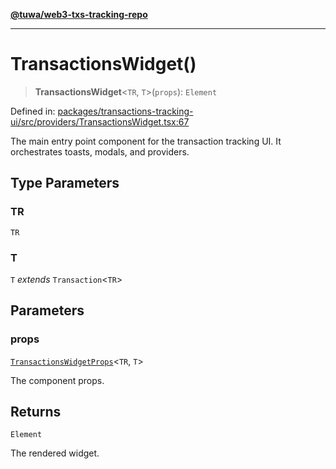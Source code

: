 [**@tuwa/web3-txs-tracking-repo**](../../../../README.md)

***

# TransactionsWidget()

> **TransactionsWidget**\<`TR`, `T`\>(`props`): `Element`

Defined in: [packages/transactions-tracking-ui/src/providers/TransactionsWidget.tsx:67](https://github.com/TuwaIO/web3-transactions-tracking/blob/a5b6681b81f2ac2ebab5a209571fc0fd463f436b/packages/transactions-tracking-ui/src/providers/TransactionsWidget.tsx#L67)

The main entry point component for the transaction tracking UI.
It orchestrates toasts, modals, and providers.

## Type Parameters

### TR

`TR`

### T

`T` *extends* `Transaction`\<`TR`\>

## Parameters

### props

[`TransactionsWidgetProps`](../type-aliases/TransactionsWidgetProps.md)\<`TR`, `T`\>

The component props.

## Returns

`Element`

The rendered widget.
